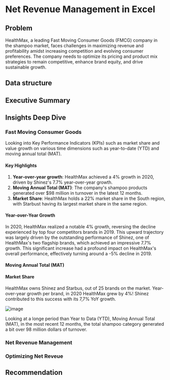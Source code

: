 # Net Revenue Management in Excel

## Problem
HealthMax, a leading Fast Moving Consumer Goods (FMCG) company in the shampoo market, faces challenges in maximizing revenue and profitability amidst increasing competition and evolving consumer preferences. The company needs to optimize its pricing and product mix strategies to remain competitive, enhance brand equity, and drive sustainable growth.

## Data structure
## Executive Summary
## Insights Deep Dive
### Fast Moving Consumer Goods
Looking into Key Performance Indicators (KPIs) such as market share and value growth on various time dimensions such as year-to-date (YTD) and moving annual total (MAT).
#### **Key Highlights**
1. **Year-over-year growth**: HealthMax achieved a 4% growth in 2020, driven by Shinez's 7.7% year-over-year growth.
2. **Moving Annual Total (MAT)**: The company's shampoo products generated over $98 million in turnover in the latest 12 months.
3. **Market Share**: HealthMax holds a 22% market share in the South region, with Starbust having its largest market share in the same region.

#### **Year-over-Year Growth**
In 2020, HealthMax realized a notable 4% growth, reversing the decline experienced by top four competitors brands in 2019. This upward trajectory was largely driven by the outstanding performance of Shinez, one of HealthMax's two flagship brands, which achieved an impressive 7.7% growth. This significant increase had a profound impact on HealthMax's overall performance, effectively turning around a -5% decline in 2019.
#### **Moving Annual Total (MAT)**
#### **Market Share**
HealthMax owns Shinez and Starbus, out of 25 brands on the market.
Year-over-year growth per brand, in 2020 HealthMax grew by 4%! Shinez contributed to this success with its 7,7% YoY growth.

![image](https://github.com/user-attachments/assets/12d843fd-0847-44ba-aa41-d967bd826a79)

Looking at a longe period than Year to Data (YTD), Moving Annual Total (MAT), in the most recent 12 months, the total shampoo category generated a bit over 98 million dollars of turnover.



### Net Revenue Management
### Optimizing Net Reveue
## Recommendation
